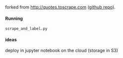 forked from http://quotes.toscrape.com ([github repo](https://github.com/scrapinghub/spidyquotes)).


#### Running

    scrape_and_label.py


#### ideas
deploy in jupyter notebook on the cloud (storage in S3)